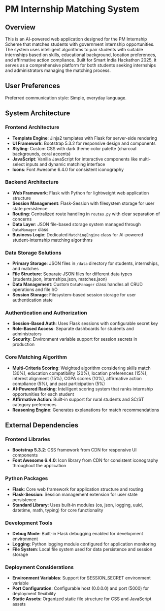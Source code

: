 # PM Internship Matching System

## Overview

This is an AI-powered web application designed for the PM Internship Scheme that matches students with government internship opportunities. The system uses intelligent algorithms to pair students with suitable internships based on skills, educational background, location preferences, and affirmative action compliance. Built for Smart India Hackathon 2025, it serves as a comprehensive platform for both students seeking internships and administrators managing the matching process.

## User Preferences

Preferred communication style: Simple, everyday language.

## System Architecture

### Frontend Architecture
- **Template Engine**: Jinja2 templates with Flask for server-side rendering
- **UI Framework**: Bootstrap 5.3.2 for responsive design and components
- **Styling**: Custom CSS with dark theme color palette (charcoal backgrounds, coral accents)
- **JavaScript**: Vanilla JavaScript for interactive components like multi-select inputs and dynamic matching interface
- **Icons**: Font Awesome 6.4.0 for consistent iconography

### Backend Architecture
- **Web Framework**: Flask with Python for lightweight web application structure
- **Session Management**: Flask-Session with filesystem storage for user state persistence
- **Routing**: Centralized route handling in `routes.py` with clear separation of concerns
- **Data Layer**: JSON file-based storage system managed through `DataManager` class
- **Business Logic**: Dedicated `MatchingEngine` class for AI-powered student-internship matching algorithms

### Data Storage Solutions
- **Primary Storage**: JSON files in `/data` directory for students, internships, and matches
- **File Structure**: Separate JSON files for different data types (students.json, internships.json, matches.json)
- **Data Management**: Custom `DataManager` class handles all CRUD operations and file I/O
- **Session Storage**: Filesystem-based session storage for user authentication state

### Authentication and Authorization
- **Session-Based Auth**: Uses Flask sessions with configurable secret key
- **Role-Based Access**: Separate dashboards for students and administrators
- **Security**: Environment variable support for session secrets in production

### Core Matching Algorithm
- **Multi-Criteria Scoring**: Weighted algorithm considering skills match (30%), education compatibility (20%), location preferences (15%), interest alignment (15%), CGPA scores (10%), affirmative action compliance (5%), and past participation (5%)
- **AI-Powered Ranking**: Intelligent scoring system that ranks internship opportunities for each student
- **Affirmative Action**: Built-in support for rural students and SC/ST category preferences
- **Reasoning Engine**: Generates explanations for match recommendations

## External Dependencies

### Frontend Libraries
- **Bootstrap 5.3.2**: CSS framework from CDN for responsive UI components
- **Font Awesome 6.4.0**: Icon library from CDN for consistent iconography throughout the application

### Python Packages
- **Flask**: Core web framework for application structure and routing
- **Flask-Session**: Session management extension for user state persistence
- **Standard Library**: Uses built-in modules (os, json, logging, uuid, datetime, math, typing) for core functionality

### Development Tools
- **Debug Mode**: Built-in Flask debugging enabled for development environment
- **Logging**: Python logging module configured for application monitoring
- **File System**: Local file system used for data persistence and session storage

### Deployment Considerations
- **Environment Variables**: Support for SESSION_SECRET environment variable
- **Port Configuration**: Configurable host (0.0.0.0) and port (5000) for deployment flexibility
- **Static Assets**: Organized static file structure for CSS and JavaScript assets